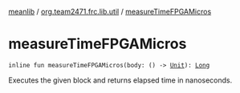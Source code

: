 [meanlib](../index.md) / [org.team2471.frc.lib.util](index.md) / [measureTimeFPGAMicros](./measure-time-f-p-g-a-micros.md)

# measureTimeFPGAMicros

`inline fun measureTimeFPGAMicros(body: () -> `[`Unit`](https://kotlinlang.org/api/latest/jvm/stdlib/kotlin/-unit/index.html)`): `[`Long`](https://kotlinlang.org/api/latest/jvm/stdlib/kotlin/-long/index.html)

Executes the given block and returns elapsed time in nanoseconds.

